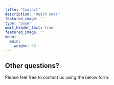 ```yaml
---
title: "Contact"
description: "Reach out!"
featured_image: ''
type: 'page'
omit_header_text: true
featured_image: ''
menu:
  main:
    weight: 99
---
```


## Other questions?

Please feel free to contact us using the below form:



